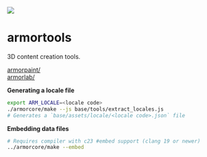 ![](https://armorpaint.org/img/git_root.jpg)

armortools
==============

3D content creation tools.

[armorpaint/](https://github.com/armory3d/armortools/tree/main/armorpaint)<br>
[armorlab/](https://github.com/armory3d/armortools/tree/main/armorlab)

**Generating a locale file**
```bash
export ARM_LOCALE=<locale code>
./armorcore/make --js base/tools/extract_locales.js
# Generates a `base/assets/locale/<locale code>.json` file
```

**Embedding data files**
```bash
# Requires compiler with c23 #embed support (clang 19 or newer)
../armorcore/make --embed
```
